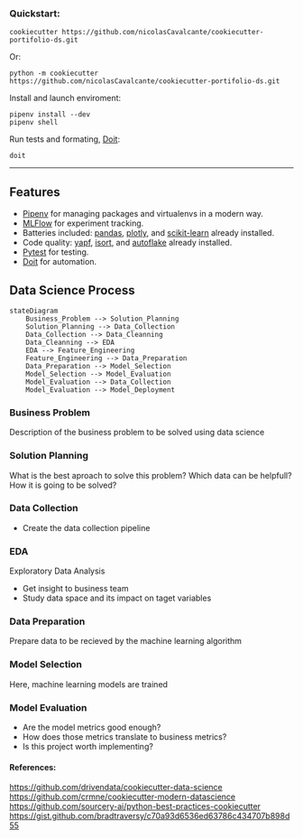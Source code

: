 ### Quickstart:
    cookiecutter https://github.com/nicolasCavalcante/cookiecutter-portifolio-ds.git
Or:

    python -m cookiecutter https://github.com/nicolasCavalcante/cookiecutter-portifolio-ds.git
Install and launch enviroment:

    pipenv install --dev
    pipenv shell
Run tests and formating, [Doit]:

    doit

    

------------
## Features

* [Pipenv] for managing packages and virtualenvs in a modern way.
* [MLFlow] for experiment tracking.
* Batteries included: [pandas], [plotly], and [scikit-learn] already installed.
* Code quality: [yapf], [isort], and [autoflake] already installed.
* [Pytest] for testing.
* [Doit] for automation.

## Data Science Process
```mermaid
stateDiagram
    Business_Problem --> Solution_Planning
    Solution_Planning --> Data_Collection
    Data_Collection --> Data_Cleanning
    Data_Cleanning --> EDA
    EDA --> Feature_Engineering
    Feature_Engineering --> Data_Preparation
    Data_Preparation --> Model_Selection
    Model_Selection --> Model_Evaluation
    Model_Evaluation --> Data_Collection
    Model_Evaluation --> Model_Deployment
```
### Business Problem
Description of the business problem to be solved using data science
### Solution Planning
What is the best aproach to solve this problem?
Which data can be helpfull?
How it is going to be solved?
### Data Collection
- Create the data collection pipeline
### EDA
Exploratory Data Analysis
- Get insight to business team
- Study data space and its impact on taget variables

### Data Preparation
Prepare data to be recieved by the machine learning algorithm
### Model Selection
Here, machine learning models are trained
### Model Evaluation
- Are the model metrics good enough?
- How does those metrics translate to business metrics?
- Is this project worth implementing?

#### References:
https://github.com/drivendata/cookiecutter-data-science
https://github.com/crmne/cookiecutter-modern-datascience
https://github.com/sourcery-ai/python-best-practices-cookiecutter
https://gist.github.com/bradtraversy/c70a93d6536ed63786c434707b898d55

[Cookiecutter]: https://github.com/audreyr/cookiecutter
[Pipenv]: https://pipenv.pypa.io/en/latest/
[plotly]: https://plotly.com/python/
[scikit-learn]: https://scikit-learn.org/stable/
[MLFlow]: https://mlflow.org/
[yapf]: https://github.com/google/yapf
[isort]: https://github.com/timothycrosley/isort
[autoflake]: https://github.com/myint/autoflake
[Pandas]: https://pandas.pydata.org/
[Pytest]: https://docs.pytest.org/en/latest/
[Git LFS]: https://git-lfs.github.com/
[Doit]: https://pydoit.org/